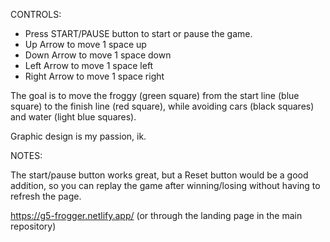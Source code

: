 CONTROLS:
- Press START/PAUSE button to start or pause the game.
- Up Arrow to move 1 space up
- Down Arrow to move 1 space down
- Left Arrow to move 1 space left
- Right Arrow to move 1 space right

The goal is to move the froggy (green square) from the start line (blue square) to the finish line (red square), while avoiding cars (black squares) and water (light blue squares).

Graphic design is my passion, ik.

NOTES:

The start/pause button works great, but a Reset button would be a good addition, so you can replay the game after winning/losing without having to refresh the page.

https://g5-frogger.netlify.app/ (or through the landing page in the main repository)
